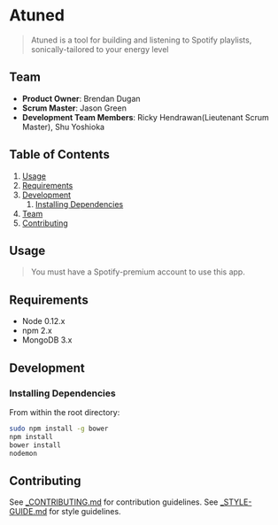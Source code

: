 # Atuned

> Atuned is a tool for building and listening to Spotify playlists, sonically-tailored to your energy level

## Team

  - __Product Owner__: Brendan Dugan
  - __Scrum Master__: Jason Green
  - __Development Team Members__: Ricky Hendrawan(Lieutenant Scrum Master), Shu Yoshioka

## Table of Contents

1. [Usage](#Usage)
1. [Requirements](#requirements)
1. [Development](#development)
    1. [Installing Dependencies](#installing-dependencies)
1. [Team](#team)
1. [Contributing](#contributing)

## Usage

> You must have a Spotify-premium account to use this app.

## Requirements

- Node 0.12.x
- npm 2.x
- MongoDB 3.x

## Development

### Installing Dependencies

From within the root directory:

```sh
sudo npm install -g bower
npm install
bower install
nodemon
```

## Contributing

See [_CONTRIBUTING.md](_CONTRIBUTING.md) for contribution guidelines.
See [_STYLE-GUIDE.md](_STYLE-GUIDE.md) for style guidelines.
